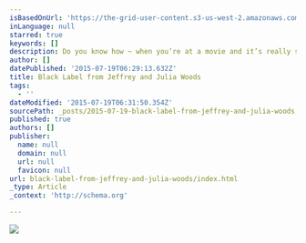 ```yaml
---
isBasedOnUrl: 'https://the-grid-user-content.s3-us-west-2.amazonaws.com/c00fb228-cbcd-42fe-a162-c5c58b18c27a.gif'
inLanguage: null
starred: true
keywords: []
description: Do you know how ~ when you’re at a movie and it’s really spellbinding … and toward the end you become totally mesmerized ~ waiting.  And then there’s a crescendo that builds higher and higher until the final moment. You are full of emotion and drained of emotion. You just sit there. The entire theatre is quiet. No one moves. Everyone is wrapped up in their own thoughts while the impact of the ending soaks in.
author: []
datePublished: '2015-07-19T06:29:13.632Z'
title: Black Label from Jeffrey and Julia Woods
tags:
  - ''
dateModified: '2015-07-19T06:31:50.354Z'
sourcePath: _posts/2015-07-19-black-label-from-jeffrey-and-julia-woods.md
published: true
authors: []
publisher:
  name: null
  domain: null
  url: null
  favicon: null
url: black-label-from-jeffrey-and-julia-woods/index.html
_type: Article
_context: 'http://schema.org'

---
```

![](https://the-grid-user-content.s3-us-west-2.amazonaws.com/c00fb228-cbcd-42fe-a162-c5c58b18c27a.gif)